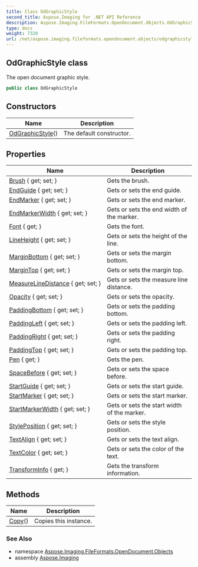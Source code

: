 ```yaml
---
title: Class OdGraphicStyle
second_title: Aspose.Imaging for .NET API Reference
description: Aspose.Imaging.FileFormats.OpenDocument.Objects.OdGraphicStyle class. The open document graphic style
type: docs
weight: 7320
url: /net/aspose.imaging.fileformats.opendocument.objects/odgraphicstyle/
---
```

## OdGraphicStyle class

The open document graphic style.

```csharp
public class OdGraphicStyle
```

## Constructors

| Name | Description |
| --- | --- |
| [OdGraphicStyle](odgraphicstyle/)() | The default constructor. |

## Properties

| Name | Description |
| --- | --- |
| [Brush](../../aspose.imaging.fileformats.opendocument.objects/odgraphicstyle/brush/) { get; set; } | Gets the brush. |
| [EndGuide](../../aspose.imaging.fileformats.opendocument.objects/odgraphicstyle/endguide/) { get; set; } | Gets or sets the end guide. |
| [EndMarker](../../aspose.imaging.fileformats.opendocument.objects/odgraphicstyle/endmarker/) { get; set; } | Gets or sets the end marker. |
| [EndMarkerWidth](../../aspose.imaging.fileformats.opendocument.objects/odgraphicstyle/endmarkerwidth/) { get; set; } | Gets or sets the end width of the marker. |
| [Font](../../aspose.imaging.fileformats.opendocument.objects/odgraphicstyle/font/) { get; } | Gets the font. |
| [LineHeight](../../aspose.imaging.fileformats.opendocument.objects/odgraphicstyle/lineheight/) { get; set; } | Gets or sets the height of the line. |
| [MarginBottom](../../aspose.imaging.fileformats.opendocument.objects/odgraphicstyle/marginbottom/) { get; set; } | Gets or sets the margin bottom. |
| [MarginTop](../../aspose.imaging.fileformats.opendocument.objects/odgraphicstyle/margintop/) { get; set; } | Gets or sets the margin top. |
| [MeasureLineDistance](../../aspose.imaging.fileformats.opendocument.objects/odgraphicstyle/measurelinedistance/) { get; set; } | Gets or sets the measure line distance. |
| [Opacity](../../aspose.imaging.fileformats.opendocument.objects/odgraphicstyle/opacity/) { get; set; } | Gets or sets the opacity. |
| [PaddingBottom](../../aspose.imaging.fileformats.opendocument.objects/odgraphicstyle/paddingbottom/) { get; set; } | Gets or sets the padding bottom. |
| [PaddingLeft](../../aspose.imaging.fileformats.opendocument.objects/odgraphicstyle/paddingleft/) { get; set; } | Gets or sets the padding left. |
| [PaddingRight](../../aspose.imaging.fileformats.opendocument.objects/odgraphicstyle/paddingright/) { get; set; } | Gets or sets the padding right. |
| [PaddingTop](../../aspose.imaging.fileformats.opendocument.objects/odgraphicstyle/paddingtop/) { get; set; } | Gets or sets the padding top. |
| [Pen](../../aspose.imaging.fileformats.opendocument.objects/odgraphicstyle/pen/) { get; } | Gets the pen. |
| [SpaceBefore](../../aspose.imaging.fileformats.opendocument.objects/odgraphicstyle/spacebefore/) { get; set; } | Gets or sets the space before. |
| [StartGuide](../../aspose.imaging.fileformats.opendocument.objects/odgraphicstyle/startguide/) { get; set; } | Gets or sets the start guide. |
| [StartMarker](../../aspose.imaging.fileformats.opendocument.objects/odgraphicstyle/startmarker/) { get; set; } | Gets or sets the start marker. |
| [StartMarkerWidth](../../aspose.imaging.fileformats.opendocument.objects/odgraphicstyle/startmarkerwidth/) { get; set; } | Gets or sets the start width of the marker. |
| [StylePosition](../../aspose.imaging.fileformats.opendocument.objects/odgraphicstyle/styleposition/) { get; set; } | Gets or sets the style position. |
| [TextAlign](../../aspose.imaging.fileformats.opendocument.objects/odgraphicstyle/textalign/) { get; set; } | Gets or sets the text align. |
| [TextColor](../../aspose.imaging.fileformats.opendocument.objects/odgraphicstyle/textcolor/) { get; set; } | Gets or sets the color of the text. |
| [TransformInfo](../../aspose.imaging.fileformats.opendocument.objects/odgraphicstyle/transforminfo/) { get; } | Gets the transform information. |

## Methods

| Name | Description |
| --- | --- |
| [Copy](../../aspose.imaging.fileformats.opendocument.objects/odgraphicstyle/copy/)() | Copies this instance. |

### See Also

* namespace [Aspose.Imaging.FileFormats.OpenDocument.Objects](../../aspose.imaging.fileformats.opendocument.objects/)
* assembly [Aspose.Imaging](../../)


